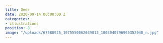 ```yaml
---
title: Deer
date: 2020-09-14 00:00:00 Z
categories:
- illustrations
position: 8
image: "/uploads/67580925_1075550062639013_1003040796965352048_n.jpg"
---
```


